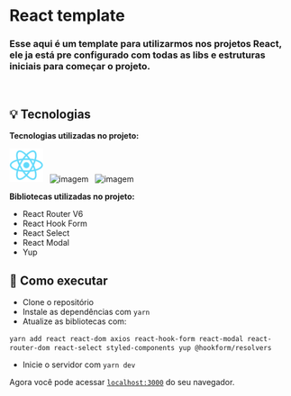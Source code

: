 # React template
<p align="center">
  
<h3>
  Esse aqui é um template para utilizarmos nos projetos React, ele ja está pre configurado com todas as libs e estruturas iniciais para começar o projeto.
</h3>

<br>

## 💡 Tecnologias

**Tecnologias utilizadas no projeto:**

<img src="https://raw.githubusercontent.com/devicons/devicon/master/icons/react/react-original.svg" width="60"> &nbsp;
<img src="https://cdn.iconscout.com/icon/free/png-512/typescript-1174965.png" alt="imagem" width="60"> &nbsp;
<img src="https://avatars.githubusercontent.com/u/20658825?s=200&v=4" alt="imagem" width="63"> &nbsp;

**Bibliotecas utilizadas no projeto:**

* React Router V6
* React Hook Form
* React Select
* React Modal
* Yup

## 🚀 Como executar

- Clone o repositório
- Instale as dependências com `yarn`
- Atualize as bibliotecas com: 
```
yarn add react react-dom axios react-hook-form react-modal react-router-dom react-select styled-components yup @hookform/resolvers
```
- Inicie o servidor com `yarn dev`

Agora você pode acessar [`localhost:3000`](http://localhost:3000) do seu navegador.
  
